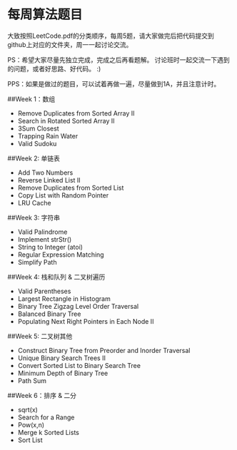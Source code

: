 每周算法题目
================

大致按照LeetCode.pdf的分类顺序，每周5题，请大家做完后把代码提交到github上对应的文件夹，周一一起讨论交流。

PS：希望大家尽量先独立完成，完成之后再看题解。
讨论班时一起交流一下遇到的问题，或者好思路、好代码。
:)

PPS：如果是做过的题目，可以试着再做一遍，尽量做到1A，并且注意计时。

##Week 1：数组
- Remove Duplicates from Sorted Array II
- Search in Rotated Sorted Array II
- 3Sum Closest
- Trapping Rain Water
- Valid Sudoku

##Week 2: 单链表
- Add Two Numbers
- Reverse Linked List II
- Remove Duplicates from Sorted List
- Copy List with Random Pointer
- LRU Cache

##Week 3: 字符串
- Valid Palindrome
- Implement strStr()
- String to Integer (atoi)
- Regular Expression Matching
- Simplify Path

##Week 4: 栈和队列 & 二叉树遍历
- Valid Parentheses
- Largest Rectangle in Histogram
- Binary Tree Zigzag Level Order Traversal
- Balanced Binary Tree
- Populating Next Right Pointers in Each Node II

##Week 5: 二叉树其他
- Construct Binary Tree from Preorder and Inorder Traversal
- Unique Binary Search Trees II
- Convert Sorted List to Binary Search Tree
- Minimum Depth of Binary Tree
- Path Sum

##Week 6：排序 & 二分
- sqrt(x)
- Search for a Range
- Pow(x,n)
- Merge k Sorted Lists
- Sort List